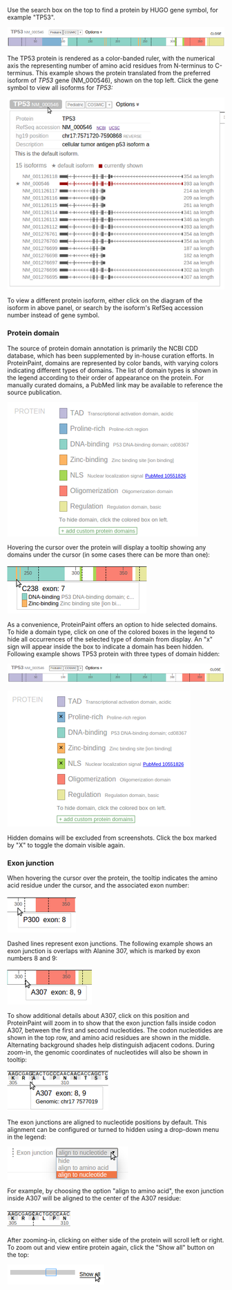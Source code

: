 Use the search box on the top to find a protein by HUGO gene symbol, for
example "TP53".

![](../../images/guides/proteinpaint/navigating-the-protein-diagram/media/image1.png)

The TP53 protein is rendered as a color-banded ruler, with the numerical
axis the representing number of amino acid residues from N-terminus to
C-terminus. This example shows the protein translated from the preferred
isoform of *TP53* gene (NM\_000546), shown on the top left. Click the
gene symbol to view all isoforms for *TP53:*

![](../../images/guides/proteinpaint/navigating-the-protein-diagram/media/image5.png)

To view a different protein isoform, either click on the diagram of the
isoform in above panel, or search by the isoform's RefSeq accession
number instead of gene symbol.

### **Protein domain**

The source of protein domain annotation is primarily the NCBI CDD
database, which has been supplemented by in-house curation efforts. In
ProteinPaint, domains are represented by color bands, with varying
colors indicating different types of domains. The list of domain types
is shown in the legend according to their order of appearance on the
protein. For manually curated domains, a PubMed link may be available to
reference the source publication.

![](../../images/guides/proteinpaint/navigating-the-protein-diagram/media/image3.png)

Hovering the cursor over the protein will display a tooltip showing any
domains under the cursor (in some cases there can be more than one):

![](../../images/guides/proteinpaint/navigating-the-protein-diagram/media/image2.png)

As a convenience, ProteinPaint offers an option to hide selected
domains. To hide a domain type, click on one of the colored boxes in the
legend to hide all occurrences of the selected type of domain from
display. An "x" sign will appear inside the box to indicate a domain has
been hidden. Following example shows TP53 protein with three types of
domain hidden:

![](../../images/guides/proteinpaint/navigating-the-protein-diagram/media/image6.png)

![](../../images/guides/proteinpaint/navigating-the-protein-diagram/media/image7.png)

Hidden domains will be excluded from screenshots. Click the box marked by "X" to toggle the domain visible again.

### Exon junction

When hovering the cursor over the protein, the tooltip indicates the
amino acid residue under the cursor, and the associated exon number:

![](../../images/guides/proteinpaint/navigating-the-protein-diagram/media/image12.png)

Dashed lines represent exon junctions. The following example shows an
exon junction is overlaps with Alanine 307, which is marked by exon
numbers 8 and 9:

![](../../images/guides/proteinpaint/navigating-the-protein-diagram/media/image11.png)

To show additional details about A307, click on this position and
ProteinPaint will zoom in to show that the exon junction falls inside
codon A307, between the first and second nucleotides. The codon
nucleotides are shown in the top row, and amino acid residues are shown
in the middle. Alternating background shades help distinguish adjacent
codons. During zoom-in, the genomic coordinates of nucleotides will also
be shown in tooltip:

![](../../images/guides/proteinpaint/navigating-the-protein-diagram/media/image4.png)

The exon junctions are aligned to nucleotide positions by default. This
alignment can be configured or turned to hidden using a drop-down menu
in the legend:

![](../../images/guides/proteinpaint/navigating-the-protein-diagram/media/image10.png)

For example, by choosing the option "align to amino acid", the exon
junction inside A307 will be aligned to the center of the A307 residue:

![](../../images/guides/proteinpaint/navigating-the-protein-diagram/media/image9.png)

After zooming-in, clicking on either side of the protein will scroll
left or right. To zoom out and view entire protein again, click the
"Show all" button on the top:

![](../../images/guides/proteinpaint/navigating-the-protein-diagram/media/image8.png)
